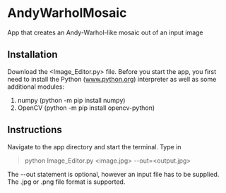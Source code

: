 # AndyWarholMosaic
App that creates an Andy-Warhol-like mosaic out of an input image

## Installation
Download the <Image_Editor.py> file. Before you start the app, you first need to install the Python (www.python.org) interpreter as well as some additional modules:
1. numpy (python -m pip install numpy)
2. OpenCV (python -m pip install opencv-python)

## Instructions
Navigate to the app directory and start the terminal. Type in 
> python Image_Editor.py <image.jpg> --out=<output.jpg>

The --out statement is optional, however an input file has to be supplied. The .jpg or .png file format is supported.
